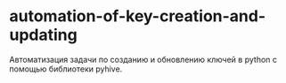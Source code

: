 # automation-of-key-creation-and-updating

Автоматизация задачи по созданию и обновлению ключей в python с помощью библиотеки pyhive. 

